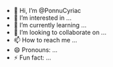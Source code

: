 - 👋 Hi, I’m @PonnuCyriac
- 👀 I’m interested in ...
- 🌱 I’m currently learning ...
- 💞️ I’m looking to collaborate on ...
- 📫 How to reach me ...
- 😄 Pronouns: ...
- ⚡ Fun fact: ...

<!---
PonnuCyriac/PonnuCyriac is a ✨ special ✨ repository because its `README.md` (this file) appears on your GitHub profile.
You can click the Preview link to take a look at your changes.
--->
